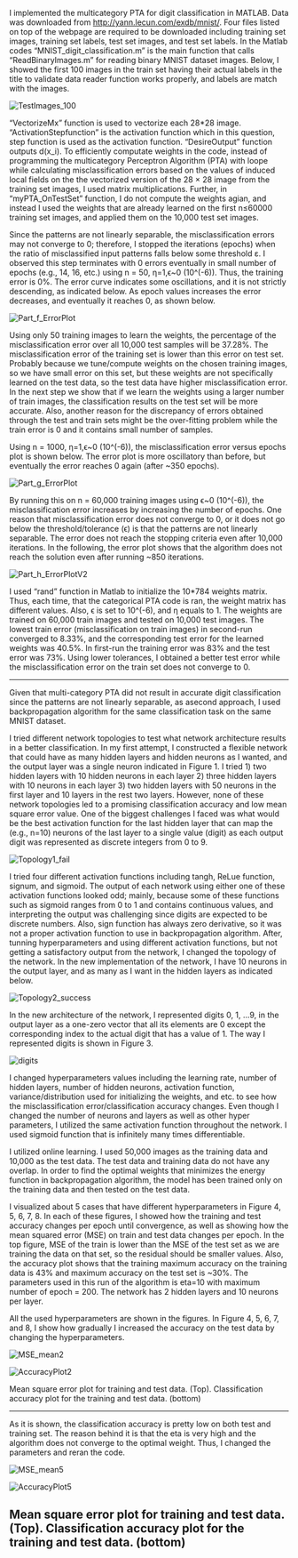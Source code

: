 I implemented the multicategory PTA for digit classification in MATLAB. Data was downloaded from <http://yann.lecun.com/exdb/mnist/>. Four files listed on top of the webpage are required to be downloaded including training set images, training set labels, test set images, and test set labels. In the Matlab codes “MNIST_digit_classification.m” is the main function that calls “ReadBinaryImages.m” for reading binary MNIST dataset images. Below, I showed the first 100 images in the train set having their actual labels in the title to validate data reader function works properly, and labels are match with the images.

![TestImages_100](https://user-images.githubusercontent.com/43753085/105637029-d3377400-5e30-11eb-91d5-289f4fc45294.png)

“VectorizeMx” function is used to vectorize each 28*28 image. “ActivationStepfunction” is the activation function which in this question, step function is used as the activation function. “DesireOutput” function outputs d(x_i). To efficiently computate weights in the code, instead of programming the multicategory Perceptron Algorithm (PTA) with loope while calculating misclassification errors based on the values of induced local fields on the the vectorized version of the
28 × 28 image from the training set images, I used matrix multiplications. Further, in “myPTA_OnTestSet” function, I do not compute the weights agian, and instead I used the weights that are already learned on the first n≤60000 training set images, and applied them on the 10,000 test set images.

Since the patterns are not linearly separable, the misclassification errors may not converge to 0; therefore, I stopped the iterations (epochs) when the ratio of misclassified input patterns falls below some threshold ε. I observed this step terminates with 0 errors eventually in small number of epochs (e.g., 14, 16, etc.) using n = 50, η=1,ϵ~0 (10^(-6)). Thus, the training error is 0%. The error curve indicates some oscillations, and it is not strictly descending, as indicated below. As epoch values increases the error decreases, and eventually it reaches 0, as shown below.

![Part_f_ErrorPlot](https://user-images.githubusercontent.com/43753085/105637383-e6e3da00-5e32-11eb-91ce-0a037faeecd8.png)

Using only 50 training images to learn the weights, the percentage of the misclassification error over all 10,000 test samples will be 37.28%. The misclassification error of the training set is lower than this error on test set. Probably because we tune/compute weights on the chosen training images, so we have small error on this set, but these weights are not specifically learned on the test data, so the test data have higher misclassification error. In the next step we show that if we learn the weights using a larger number of train images, the classification results on the test set will be more accurate. Also, another reason for the discrepancy of errors obtained through the test and train sets might be the over-fitting problem while the train error is 0 and it contains small number of samples. 

Using n = 1000, η=1,ϵ~0 (10^(-6)), the misclassification error versus epochs plot is shown below. The error plot is more oscillatory than before, but eventually the error reaches 0 again (after ~350 epochs). 

![Part_g_ErrorPlot](https://user-images.githubusercontent.com/43753085/105637503-7be6d300-5e33-11eb-9843-1260d2581d27.png)

By running this on n = 60,000 training images using ϵ~0 (10^(-6)), the misclassification error increases by increasing the number of epochs. One reason that misclassification error does not converge to 0, or it does not go below the threshold/tolerance (ϵ) is that the patterns are not linearly separable. The error does not reach the stopping criteria even after 10,000 iterations. In the following, the error plot shows that the algorithm does not reach the solution even after running ~850 iterations. 

![Part_h_ErrorPlotV2](https://user-images.githubusercontent.com/43753085/105637694-4db5c300-5e34-11eb-9360-fe847f777f1b.png)

I used “rand” function in Matlab to initialize the 10*784 weights matrix. Thus, each time, that the categorical PTA code is ran, the weight matrix has different values. Also, ϵ is set to 10^(-6), and η equals to 1. The weights are trained on 60,000 train images and tested on 10,000 test images. The lowest train error (misclassification on train images) in second-run converged to 8.33%, and the corresponding test error for the learned weights was 40.5%. In first-run the training error was 83% and the test error was 73%. Using lower tolerances, I obtained a better test error while the misclassification error on the train set does not converge to 0. 


---

Given that multi-category PTA did not result in accurate digit classification since the patterns are not linearly separable, as asecond approach, I used backpropagation algorithm for the same classification task on the same MNIST dataset. 

I tried different network topologies to test what network architecture results in a better classification. In my first attempt, I constructed a flexible network that could have as many hidden layers and hidden neurons as I wanted, and the output layer was a single neuron indicated in Figure 1. I tried 1) two hidden layers with 10 hidden neurons in each layer 2) three hidden layers with 10 neurons in each layer 3) two hidden layers with 50 neurons in the first layer and 10 layers in the rest two layers. However, none of these network topologies led to a promising classification accuracy and low mean square error value. One of the biggest challenges I faced was what would be the best activation function for the last hidden layer that can map the (e.g., n=10) neurons of the last layer to a single value (digit) as each output digit was represented as discrete integers from 0 to 9. 

![Topology1_fail](https://user-images.githubusercontent.com/43753085/105638018-1e07ba80-5e36-11eb-85c2-fa0dedf09dcd.jpg)

I tried four different activation functions including tangh, ReLue function, signum, and sigmoid. The output of each network using either one of these activation functions looked odd; mainly, because some of these functions such as sigmoid ranges from 0 to 1 and contains continuous values, and interpreting the output was challenging since digits are expected to be discrete numbers. Also, sign function has always zero derivative, so it was not a proper activation function to use in backpropagation algorithm. After, tunning hyperparameters and using different activation functions, but not getting a satisfactory output from the network, I changed the topology of the network. In the new implementation of the network, I have 10 neurons in the output layer, and as many as I want in the hidden layers as indicated below. 

![Topology2_success](https://user-images.githubusercontent.com/43753085/105638058-50b1b300-5e36-11eb-8a81-1db374faefe9.jpg)

In the new architecture of the network, I represented digits 0, 1, …9, in the output layer as a one-zero vector that all its elements are 0 except the corresponding index to the actual digit that has a value of 1. The way I represented digits is shown in Figure 3.

![digits](https://user-images.githubusercontent.com/43753085/105638072-658e4680-5e36-11eb-9366-b75efb45d064.png)

I changed hyperparameters values including the learning rate, number of hidden layers, number of hidden neurons, activation function, variance/distribution used for initializing the weights, and etc. to see how the misclassification error/classification accuracy changes. Even though I changed the number of neurons and layers as well as other hyper parameters, I utilized the same activation function throughout the network. I used sigmoid function that is infinitely many times differentiable. 

I utilized online learning. I used 50,000 images as the training data and 10,000 as the test data. The test data and training data do not have any overlap. In order to find the optimal weights that minimizes the energy function in backpropagation algorithm, the model has been trained only on the training data and then tested on the test data. 

I visualized about 5 cases that have different hyperparameters in Figure 4, 5, 6, 7, 8. In each of these figures, I showed how the training and test accuracy changes per epoch until convergence, as well as showing how the mean squared error (MSE) on train and test data changes per epoch. In the top figure, MSE of the train is lower than the MSE of the test set as we are training the data on that set, so the residual should be smaller values. Also, the accuracy plot shows that the training maximum accuracy on the training data is 43% and maximum accuracy on the test set is ~30%. The parameters used in this run of the algorithm is eta=10 with maximum number of epoch = 200. The network has 2 hidden layers and 10 neurons per layer.
 
All the used hyperparameters are shown in the figures. In Figure 4, 5, 6, 7, and 8, I show how gradually I increased the accuracy on the test data by changing the hyperparameters.

![MSE_mean2](https://user-images.githubusercontent.com/43753085/105638135-b43be080-5e36-11eb-9a29-fe110de037ad.png)

![AccuracyPlot2](https://user-images.githubusercontent.com/43753085/105638164-d9305380-5e36-11eb-9627-e17e18ce220e.png)

Mean square error plot for training and test data. (Top). Classification accuracy plot for the training and test data. (bottom)

---

As it is shown, the classification accuracy is pretty low on both test and training set. The reason behind it is that the eta is very high and the algorithm does not converge to the optimal weight. Thus, I changed the parameters and reran the code.

![MSE_mean5](https://user-images.githubusercontent.com/43753085/105638205-0977f200-5e37-11eb-96bc-276592a86151.png)

![AccuracyPlot5](https://user-images.githubusercontent.com/43753085/105638219-18f73b00-5e37-11eb-811f-74d4abe07b26.png)

Mean square error plot for training and test data. (Top). Classification accuracy plot for the training and test data. (bottom)
---








